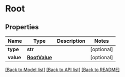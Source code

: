 # Root

## Properties
Name | Type | Description | Notes
------------ | ------------- | ------------- | -------------
**type** | **str** |  | [optional] 
**value** | [**RootValue**](RootValue.md) |  | [optional] 

[[Back to Model list]](../README.md#documentation-for-models) [[Back to API list]](../README.md#documentation-for-api-endpoints) [[Back to README]](../README.md)


